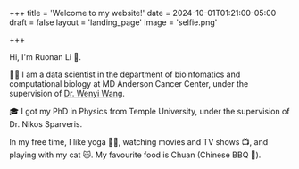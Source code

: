 +++
title = 'Welcome to my website!'
date = 2024-10-01T01:21:00-05:00
draft = false
layout = 'landing_page'
image = 'selfie.png'

+++

Hi, I'm Ruonan Li 👋. 

👩‍💻 I am a data scientist in the department of bioinfomatics and computational biology at MD Anderson Cancer Center, under the supervision of [Dr. Wenyi Wang](https://faculty.mdanderson.org/profiles/wenyi_wang.html).

🎓 I got my PhD in Physics from Temple University, under the supervision of Dr. Nikos Sparveris.

In my free time, I like yoga 🧘‍♀️, watching movies and TV shows 📺, and playing with my cat 🐱. My favourite food is Chuan (Chinese BBQ 🥓).
